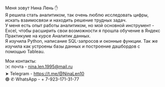Меня зовут Нина Лень :hand:  
Я решила стать аналитиком, так очень люблю исследовать цифры, искать взаимосвязи и находить решение трудных задач.   
У меня есть опыт работы аналитиком, но мой основной инструмент - Excel, чтобы расширить свои возможности я прошла обучение в Яндекс Практикуме на курсе Аналитик данных.   
Я изучила Python, написание SQL-запросов и оконные функции. Так же изучила как устроены базы данных и построение дашбордов с помощью Tableau.   

Мои контакты:   
✉️ почта - nina.len.1995@mail.ru  
➤ Telegram - https://t.me/@NinaLen10  
🟢 ✆ WhatsApp - + 7-923-171-31-77
